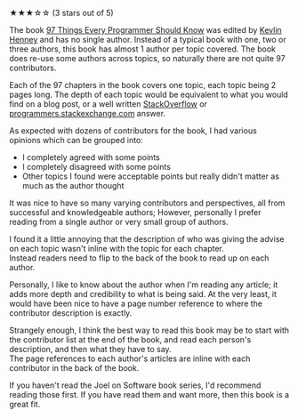 <p>★★★☆☆ (<span itemprop="rating">3</span> stars out of 5)</p>

The book [97 Things Every Programmer Should Know][1] was edited by [Kevlin Henney][4] and has no single author.
Instead of a typical book with one, two or three authors, this book has almost 1 author per topic covered. 
The book does re-use some authors across topics, so naturally there are not quite 97 contributors.

Each of the 97 chapters in the book covers one topic, each topic being 2 pages long.
The depth of each topic would be equivalent to what you would find on a blog post, or a well written [StackOverflow][2] or [programmers.stackexchange.com][3] answer.

As expected with dozens of contributors for the book, I had various opinions which can be grouped into:

- I completely agreed with some points
- I completely disagreed with some points
- Other topics I found were acceptable points but really didn't matter as much as the author thought 

It was nice to have so many varying contributors and perspectives, all from successful and knowledgeable authors; However, personally 
I prefer reading from a single author or very small group of authors.

I found it a little annoying that the description of who was giving the advise on each topic wasn't inline with the topic for each chapter.  
Instead readers need to flip to the back of the book to read up on each author.

Personally, I like to know about the author when I'm reading any article; it adds more depth and credibility to what is being said.
At the very least, it would have been nice to have a page number reference to where the contributor description is exactly.

Strangely enough, I think the best way to read this book may be to start with the contributor list at the end of the book, and read each person's description, and then what they have to say.  
The page references to each author's articles are inline with each contributor in the back of the book.

If you haven't read the Joel on Software book series, I'd recommend reading those first.  If you have read them and want more, then this book is a great fit.

[1]: http://oreilly.com/catalog/9780596809492
[2]: http://stackoverflow.com/
[3]: http://programmers.stackexchange.com/
[4]: http://en.wikipedia.org/wiki/Kevlin_Henney
